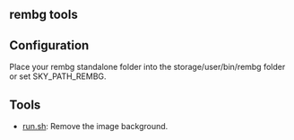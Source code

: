 rembg tools
---

## Configuration

Place your rembg standalone folder into the storage/user/bin/rembg folder or set SKY_PATH_REMBG.

## Tools

- [run.sh](run.sh): Remove the image background.
